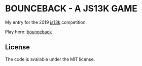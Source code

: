 # BOUNCEBACK - A JS13K GAME

My entry for the 2019 [js13k](https://js13kgames.com/) competition.

Play here: [bounceback](http://bouncebackgame.surge.sh)

## License

The code is available under the MIT license.
